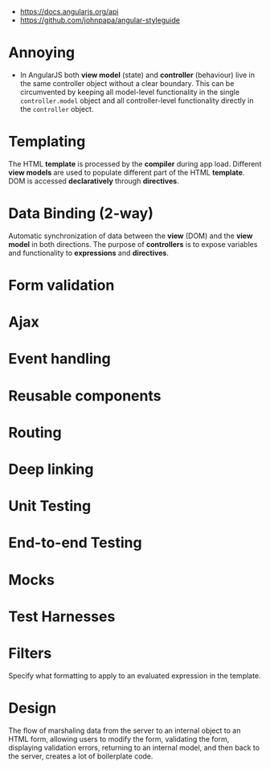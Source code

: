 - https://docs.angularjs.org/api
- https://github.com/johnpapa/angular-styleguide

# Annoying
- In AngularJS both **view model** (state) and **controller** (behaviour) live in the same controller object without a clear boundary. This can be circumvented by keeping all model-level functionality in the single `controller.model` object and all controller-level functionality directly in the `controller` object.

# Templating
The HTML **template** is processed by the **compiler** during app load. Different **view models** are used to populate different part of the HTML **template**.
DOM is accessed **declaratively** through **directives**. 

# Data Binding (2-way)
Automatic synchronization of data between the **view** (DOM) and the **view model** in both directions. The purpose of **controllers** is to expose variables and functionality to **expressions** and **directives**.

# Form validation

# Ajax

# Event handling

# Reusable components

# Routing

# Deep linking

# Unit Testing

# End-to-end Testing

# Mocks

# Test Harnesses

# Filters
Specify what formatting to apply to an evaluated expression in the template.

# Design
The flow of marshaling data from the server to an internal object to an HTML form, allowing users to modify the form, validating the form, displaying validation errors, returning to an internal model, and then back to the server, creates a lot of boilerplate code.
